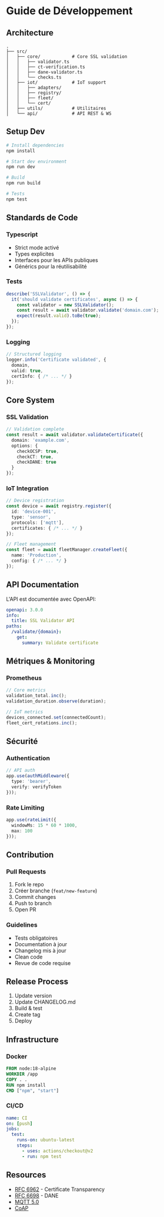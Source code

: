 # Guide de Développement

## Architecture

```
.
├── src/
│   ├── core/            # Core SSL validation
│   │   ├── validator.ts
│   │   ├── ct-verification.ts
│   │   ├── dane-validator.ts
│   │   └── checks.ts
│   ├── iot/             # IoT support
│   │   ├── adapters/
│   │   ├── registry/
│   │   ├── fleet/
│   │   └── cert/
│   ├── utils/           # Utilitaires
│   └── api/             # API REST & WS

```

## Setup Dev

```bash
# Install dependencies
npm install

# Start dev environment
npm run dev

# Build
npm run build

# Tests
npm test
```

## Standards de Code

### Typescript
- Strict mode activé
- Types explicites
- Interfaces pour les APIs publiques
- Générics pour la réutilisabilité

### Tests
```typescript
describe('SSLValidator', () => {
  it('should validate certificates', async () => {
    const validator = new SSLValidator();
    const result = await validator.validate('domain.com');
    expect(result.valid).toBe(true);
  });
});
```

### Logging
```typescript
// Structured logging
logger.info('Certificate validated', {
  domain,
  valid: true,
  certInfo: { /* ... */ }
});
```

## Core System

### SSL Validation
```typescript
// Validation complete
const result = await validator.validateCertificate({
  domain: 'example.com',
  options: {
    checkOCSP: true,
    checkCT: true,
    checkDANE: true
  }
});
```

### IoT Integration
```typescript
// Device registration
const device = await registry.register({
  id: 'device-001',
  type: 'sensor',
  protocols: ['mqtt'],
  certificates: { /* ... */ }
});

// Fleet management
const fleet = await fleetManager.createFleet({
  name: 'Production',
  config: { /* ... */ }
});
```

## API Documentation

L'API est documentée avec OpenAPI:
```yaml
openapi: 3.0.0
info:
  title: SSL Validator API
paths:
  /validate/{domain}:
    get:
      summary: Validate certificate
```

## Métriques & Monitoring

### Prometheus
```typescript
// Core metrics
validation_total.inc();
validation_duration.observe(duration);

// IoT metrics
devices_connected.set(connectedCount);
fleet_cert_rotations.inc();
```

## Sécurité

### Authentication
```typescript
// API auth
app.use(authMiddleware({
  type: 'bearer',
  verify: verifyToken
}));
```

### Rate Limiting
```typescript
app.use(rateLimit({
  windowMs: 15 * 60 * 1000,
  max: 100
}));
```

## Contribution

### Pull Requests
1. Fork le repo
2. Créer branche (`feat/new-feature`)
3. Commit changes
4. Push to branch
5. Open PR

### Guidelines
- Tests obligatoires
- Documentation à jour
- Changelog mis à jour
- Clean code
- Revue de code requise

## Release Process

1. Update version
2. Update CHANGELOG.md
3. Build & test
4. Create tag
5. Deploy

## Infrastructure

### Docker
```dockerfile
FROM node:18-alpine
WORKDIR /app
COPY . .
RUN npm install
CMD ["npm", "start"]
```

### CI/CD
```yaml
name: CI
on: [push]
jobs:
  test:
    runs-on: ubuntu-latest
    steps:
      - uses: actions/checkout@v2
      - run: npm test
```

## Resources

- [RFC 6962](https://tools.ietf.org/html/rfc6962) - Certificate Transparency
- [RFC 6698](https://tools.ietf.org/html/rfc6698) - DANE
- [MQTT 5.0](https://docs.oasis-open.org/mqtt/mqtt/v5.0/mqtt-v5.0.html)
- [CoAP](https://tools.ietf.org/html/rfc7252)